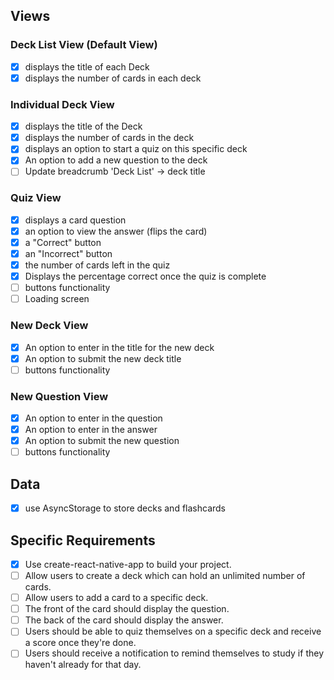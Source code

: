 ## Views

### Deck List View (Default View)

- [x] displays the title of each Deck
- [x] displays the number of cards in each deck

### Individual Deck View

- [x] displays the title of the Deck
- [x] displays the number of cards in the deck
- [x] displays an option to start a quiz on this specific deck
- [x] An option to add a new question to the deck
- [ ] Update breadcrumb 'Deck List' -> deck title

### Quiz View

- [x] displays a card question
- [x] an option to view the answer (flips the card)
- [x] a "Correct" button
- [x] an "Incorrect" button
- [x] the number of cards left in the quiz
- [x] Displays the percentage correct once the quiz is complete
- [ ] buttons functionality
- [ ] Loading screen

### New Deck View

- [x] An option to enter in the title for the new deck
- [x] An option to submit the new deck title
- [ ] buttons functionality

### New Question View

- [x] An option to enter in the question
- [x] An option to enter in the answer
- [x] An option to submit the new question
- [ ] buttons functionality

## Data

- [x] use AsyncStorage to store decks and flashcards

## Specific Requirements

- [x] Use create-react-native-app to build your project.
- [ ] Allow users to create a deck which can hold an unlimited number of cards.
- [ ] Allow users to add a card to a specific deck.
- [ ] The front of the card should display the question.
- [ ] The back of the card should display the answer.
- [ ] Users should be able to quiz themselves on a specific deck and receive a score once they're done.
- [ ] Users should receive a notification to remind themselves to study if they haven't already for that day.
